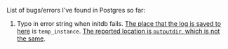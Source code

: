 List of bugs/errors I've found in Postgres so far:

1. Typo in error string when initdb fails. [The place that the log is saved to here](https://github.com/postgres/postgres/blob/master/src/test/regress/pg_regress.c#L2217) is `temp_instance`. [The reported location is `outputdir`, which is not the same](https://github.com/postgres/postgres/blob/master/src/test/regress/pg_regress.c#L2217). 
